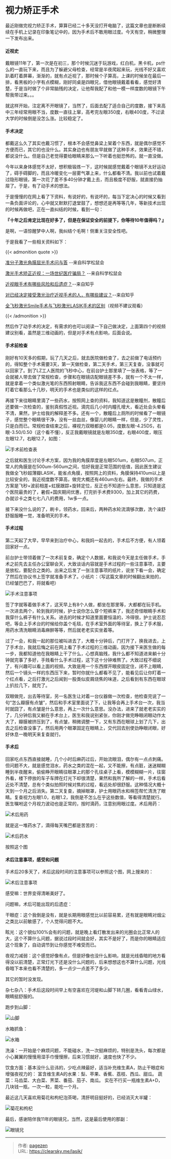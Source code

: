 # 视力矫正手术


最近刚做完视力矫正手术，算算已经二十多天没打开电脑了，这篇文章也是断断续续在手机上记录在印象笔记中的，因为手术后不敢用眼过度。今天有空，稍微整理一下发布出来。

#### 近视史

戴眼镜11年了，第一次是在初三，那个时候沉迷于玩游戏，红白机，黑卡机，ps什么的一直玩下来，而且为了躲避父母检查，经常是半夜爬起来玩，光线不好又喜欢趴着盯着屏幕，渐渐的，就有点近视了，那时候个子算高，上课的时候坐在最后一排，看黑板的小字有点模糊，刚好同桌是四眼兄，借他眼镜戴着看看，感觉好清楚，于是当时做了个非常脑残的决定，让他帮我配了和他一模一样度数的眼镜下午帮我带过来。。。

就这样开始，注定离不开眼镜了，当然了，后面去配了适合自己的度数，接下来高中三年经常用眼不当，度数一直往上窜，高考完左眼350度，右眼400度，不过读大学的时候倒是没怎么涨。比较稳定了。

#### 手术决定

都戴这么久了其实也戴习惯了，根本不会感觉鼻梁上架着个东西，就是偶尔感觉不方便而已，其它的也没什么。其实身边也有朋友早就做了这种手术，效果还不错，都说没什么。但是自己老觉得要给眼睛来那么一下听着也挺恐怖的。就一直没做。

今年以来身体感觉不太好，想积极锻炼一下，这时候就感觉戴着个眼镜不太好运动了，碍手碍脚的，而且冷暖变化一层雾气罩上来，什么都看不清。我以前也试着戴过隐形眼镜，第一次花了差不多40分钟才戴上去，而且极度不舒服，就直接扔抽屉了。于是，有了动手术的想法。

于是慢慢的在网上看了下资料，有说好的，有说坏的，每当下定决心的时候又看到一条负面评论的，心中就又默默打退堂鼓了，想想还是再等等几年，等新技术出现的时候再做吧，正在一直纠结的时候，看到一句：

**『十年之后肯定比现在好多了，但是在保证安全的前提下，你等待10年值得吗？』**

是啊，一语惊醒梦中人啊，我纠结个毛啊！侧重关注安全性吧。

于是我看了一些相关资料如下：

{{< admonition quote >}}

[准分子激光角膜屈光手术问与答](http://songshuhui.net/archives/tag/%E9%87%91%E8%89%B2%E8%91%A1%E8%90%84 "科学松鼠会 &raquo; 金色葡萄") --来自科学松鼠会

[激光手术矫正近视：一场世纪医疗骗局？](http://songshuhui.net/archives/50753 "激光手术矫正近视：一场世纪医疗骗局？") --来自科学松鼠会

[近视眼手术有哪些风险和后遗症？](http://www.zhihu.com/question/21425599 "近视眼手术有哪些风险和后遗症？")--来自知乎

[对已经决定接受激光治疗近视手术的人，有哪些建议？](http://www.zhihu.com/question/21277398 "对已经决定接受激光治疗近视手术的人，有哪些建议？")--来自知乎

[全飞秒激光Smile手术与飞秒激光LASIK手术的区别](http://changzhengdr.blog.sohu.com/278498151.html "全飞秒激光Smile手术与飞秒激光LASIK手术的区别")（视频不建议观看）

{{< /admonition >}}


然后作了动手术的决定，有需求的也可以阅读一下自己做决定，上面第四个的视频建议别看，虽然是三维动画的，但是对手术有点影响，后面会说。

#### 手术前检查

刚好有10天多的假期，玩了几天之后，就去医院做检查了，去之前做了电话预约的，得知整个手术需要3天，第一天做检查，第二天手术，第三天复查，没事就可以回家了。到了LZ工人医院的飞秒中心，在前台护士那里填了一张表格，等了一会就被人带去做了常规检查，步骤和在眼镜店配眼镜差不多，就有一个不太一样，就是拿着一个类似激光笔的东西照射眼睛，告诉我这东西不会碰到我眼睛，要坚持盯着它看那么十几秒，明天的手术也是类似的这样的红点。

再接下来往眼睛里滴了一些药水，按照网上查的资料，我知道这是散瞳剂，散瞳后还要做一次检查的，鉴别真假性近视。滴完后几小时内瞳孔增大，看近处会头晕看不清，果然，护士给我的解释差不多。还有一个，散瞳后上厕所的时候看了一眼镜子，感觉整个眼睛很干净，没有一丝血丝，像婴儿的眼睛一样，但是，少了灵性，只是白而已。常规检查结束之后，裸视力双眼都是0.05，度数左眼-4.25DS，右眼-3.50/0.50（这个看不懂），反正我戴眼镜就是左眼350度，右眼400度，眼压左眼12.7，右眼12.7，如图：

![手术前检查表](jiancha.jpg "手术前检查表")

之后就和医生讨论手术方案，因为我的角膜厚度是左眼501um，右眼507um，正常人的角膜是在500um-560um之间，恰好我是正常范围的低值，因此医生建议我做全飞秒超薄瓣LASIK，能省点角膜，按照网上的资料，角膜保持410um以上是比较安全的，我近视度数不算高，做完大概还有460um左右。最终，我做的手术方案是飞秒+波前相差+虹膜跟踪+旋转定位，反正也不知道什么意思，只知道是这个医院最贵的了，暑假+国庆期间优惠，打完折手术费9300，加上其它的药费，办就诊卡之类七七八八的费用，1w多一点。

接下来没什么说的了，刷卡，领药水，回来后，两种药水轮流滴够次数，洗个澡舒舒服服睡一觉，准备明天的手术。

#### 手术过程

第二天起了大早，早早来到治疗中心，和我妈一起去的，手术后不方便，有人领着回家好一点。

前台护士带领着做了一次术前复查，确定个人数据，和我说今天是主任做手术，手术之前先去主任办公室聊会天，大致谈话内容就是手术过程的一些注意事项，主要是放松，要配合之类的。出来之后发了一张注意事项的纸片，说坐下看一会，确定了然后在协议书上签字就准备手术了。小纸片：（写这篇文章的时候翻出来拍的，已经皱巴巴了，将就看吧）

![手术注意事项](zhuyishixiang.jpg "手术注意事项")

签了字就等着做手术了，这天早上有8个人做，都坐在那里等，大都都在玩手机。一次进去两个，轮到我的时候，护士说你怎么穿个短裤来了，我还奇怪眼睛手术和我穿什么裤子有什么关系。进去的时候才知道里面要恒温的，冷得很，护士说忍忍吧，等会上手术台的时候给你盖个毛毯，在手术室外面的等待室，换上了手术服，用药水清洗眼睛消毒麻醉等等，然后就老老实实坐着等。

过了一会，和我一起的那位被叫进去了，大概十分钟后，门打开了，换我进去，上了手术台，我就后悔之前在网上看了手术过程的三维动画，因为接下来医生做的每一步，我都知道他在我眼睛上干了什么，心想真脑残，我什么都不知道进来躺十分钟就完事了多好，手贱看什么手术过程，这下这十分钟难熬了。大致过程不细说了，有兴趣可以看上面的视频。大致是用一个东西撑开眼皮固定住，闭不上眼睛，然后一个镜头一样的东西压下来，暂时你就什么都看不见了，能看见后让你盯着一个红点看，之后打激光之后闻到一股类似皮屑烧焦的味道，之后看到有东西在眼球上扒拉几下，就完了。

双眼做完，出去等待室，另一名医生让对着一台仪器做一次检查，他检查完说了一句“怎么瓣膜有点皱”，然后和手术室里面说了下，让我等会再上手术台一次，我当时就囧了，有点皱是什么意思，再上一次什么意思。没办法，进来了就老老实实的了，几分钟后我又躺在手术台上，医生和我说别紧张，你刚才做完睁眼闭眼动作太大了，瓣膜被挤压到了，有点皱，稍微调整一下，又有东西在眼球上划了几下，出去之后检查没事了。然后用两个眼罩固定在眼睛上，交代回去别使劲睁眼闭眼，好好休息一晚明天来复查就行。

#### 手术后

回家吃点东西直接就睡，几个小时后麻药过后，开始流眼泪，偶尔有一点点刺痛。但问题不大，就是感觉泪水，药水之类的混在一起，又不能擦，有点脏，迷迷糊糊睡到半夜醒来，偷偷睁开眼睛往眼罩上的那个孔往桌子上看，模模糊糊一片，往窗外看，楼下停放的车子车牌在灯光下却很清楚，果然和我所了解的一样，手术后看近处不清楚，总有个类似拍照时候对焦的过程，看远处却很舒服。这种情况大概十天到一个月之后消失。第二天复查，摘掉眼罩，护士用眼药水和棉签帮忙清洗了眼睛。复查视力左眼1.0，右眼1.2，我倒是不怎么在乎这些数值，等看得清楚就行。医生嘱咐这个月视力波动也是正常的，按时滴药，注意别用眼过度。术后用药：

![术后用药](shuhouyongyao.jpg "术后用药")

就是这一堆药水了，滴得每天嘴巴都是苦苦的：

![术后药水](yaoshui.jpg "术后药水")

按照这个图

#### 术后注意事项，感受和问题

手术后20多天了，术后这段时间的注意事项可以参照这个图，网上搜来的：

![术后注意事项](zhuyisx.png "术后注意事项")

感受嘛：世界变得清晰美好了。

问题嘛，术后可能出现的后遗症：

干眼症：这个我倒是没有，就是长期用眼感觉比以前容易累，还有就是眼睛对烟尘之类比以前敏感了，个人觉得问题不大。

眩光：这个貌似100%会有的问题，就是晚上看灯散发出来的光圈会比正常人的大，这个不算什么问题，据说过段时间就会好，其实不是好了，而是你的眼睛适应这个现象了，自动调节到让你感觉不难受而已。

夜视力减弱：这个感觉好像有点，但是好像也没什么影响，就是光线昏暗的地方看得没以前清楚，正常灯光下还是没什么问题的，后来想想这也不算什么问题，光线昏暗下本来也看不清楚的，多一点少一点差不了多少。

其它的暂时没发现。

杂七杂八：手术后这段时间早上有空喜欢在河堤和山脚下转几圈，看看青山绿水，眼睛挺舒服的。

跑步到山脚：

![山脚](shanjiao.jpg "山脚")

水箱抓鱼：

![水箱](shuixiang1.jpg "水箱")

洗澡：一开始是个麻烦问题，不能碰水，洗一次挺麻烦的，特别是洗头，每次都是小心翼翼的慢慢用湿手巾慢慢擦，后来习惯就好，速度也快了不少。

饮食方面：基本没什么忌讳的，少吃点辣最好，适当补充维生素A，防止干眼症和增强夜视力的：
富含维生素A的水果：梨、苹果、香蕉、荔枝、西瓜、甜瓜。
蔬菜：马齿菜、大白菜、荠菜、番茄、茄子、南瓜。
实在不行买一瓶维生素A+D，几块钱一瓶，一次一粒，能吃一个月。

最近这几天喜欢用菊花和枸杞泡茶喝，清肝明目挺好的，已经消灭大半罐：

![菊花和枸杞](juhuagouqi.jpg "菊花和枸杞")

最后，感谢陪伴我11年的眼镜兄，当然，这是最后使用的那副：

![眼镜兄](glass.jpg "眼镜兄")


---

> 作者: [pagezen](http://clearsky.me/)  
> URL: https://clearsky.me/lasik/  

